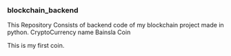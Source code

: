 ### blockchain_backend
This Repository Consists of backend code of my blockchain project made in python.
CryptoCurrency name Bainsla Coin 

This is my first coin.


